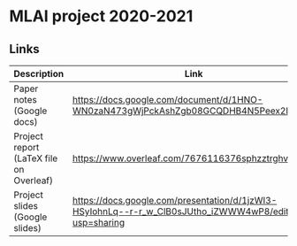 # MLAI project 2020-2021

## Links

| Description | Link |
| ----------- | ---- |
| Paper notes (Google docs) | https://docs.google.com/document/d/1HNO-WN0zaN473gWjPckAshZgb08GCQDHB4N5Peex2IM/edit |
| Project report (LaTeX file on Overleaf) | https://www.overleaf.com/7676116376sphzztrghvxz |
| Project slides (Google slides) | https://docs.google.com/presentation/d/1jzWI3-HSyIohnLq--r-r_w_ClB0sJUtho_iZWWW4wP8/edit?usp=sharing |
